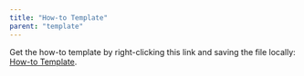 ```yaml
---
title: "How-to Template"
parent: "template"
---
```


Get the how-to template by right-clicking this link and saving the file locally: [How-to Template](https://raw.githubusercontent.com/mendix/docs/development/templates/the-how-to-template.md).
